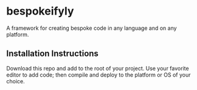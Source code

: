 # bespokeifyly
A framework for creating bespoke code in any language and on any platform.

## Installation Instructions

Download this repo and add to the root of your project. Use your favorite editor to add code; then compile and deploy to the platform or OS of your choice.
